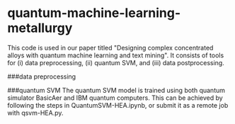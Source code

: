 # quantum-machine-learning-metallurgy

This code is used in our paper titled "Designing complex concentrated alloys with quantum machine learning and text mining".
It consists of tools for (i) data preprocessing, (ii) quantum SVM, and (iii) data postprocessing.


###data preprocessing


###quantum SVM
The quantum SVM model is trained using both quantum simulator BasicAer and IBM quantum computers. This can be achieved by following the steps in QuantumSVM-HEA.ipynb, or submit it as a remote job with qsvm-HEA.py.
